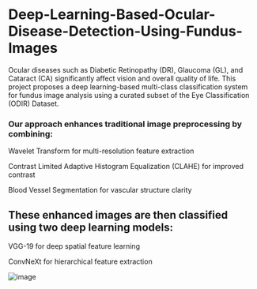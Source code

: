 # Deep-Learning-Based-Ocular-Disease-Detection-Using-Fundus-Images

Ocular diseases such as Diabetic Retinopathy (DR), Glaucoma (GL), and Cataract (CA) significantly affect vision and overall quality of life. This project proposes a deep learning-based multi-class classification system for fundus image analysis using a curated subset of the Eye Classification (ODIR) Dataset.

### Our approach enhances traditional image preprocessing by combining:

Wavelet Transform for multi-resolution feature extraction

Contrast Limited Adaptive Histogram Equalization (CLAHE) for improved contrast

Blood Vessel Segmentation for vascular structure clarity

## These enhanced images are then classified using two deep learning models:

VGG-19 for deep spatial feature learning

ConvNeXt for hierarchical feature extraction

![image](https://github.com/user-attachments/assets/0186f772-23ce-457d-8d77-8ec8ba5e6f8f)
